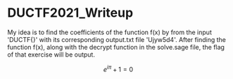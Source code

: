 # DUCTF2021_Writeup

My idea is to find the coefficients of the function f(x) by from the input 'DUCTF{}' with its corresponding output.txt file 'Ujyw5d4'. After finding the function f(x), along with the decrypt function in the solve.sage file, the flag of that exercise will be output.


```math
e^{i\pi} + 1 = 0
```

